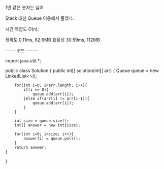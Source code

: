 1번 같은 숫자는 싫어

Stack 대신 Queue 이용해서 풀었다.

시간 복잡도 O(n);

정확도 0.11ms, 62.6MB
효율성 30.59ms, 112MB


----- 코드 ------

import java.util.*;

public class Solution {
    public int[] solution(int[] arr) {
        Queue<Integer> queue = new LinkedList<>();
        
        for(int i=0; i<arr.length; i++){
            if(i == 0){
                queue.add(arr[i]);
            }else if(arr[i] != arr[i-1]){
                queue.add(arr[i]);
            }
        }
        
        int size = queue.size();
        int[] answer = new int[size];
        
        for(int i=0; i<size; i++){
            answer[i] = queue.poll();
        }
        return answer;
    }
}